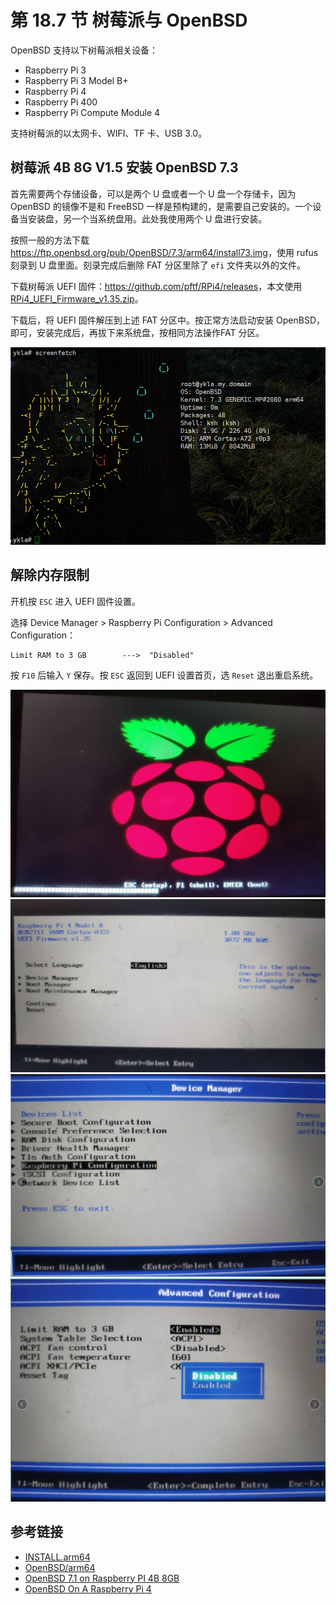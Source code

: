 # 第 18.7 节 树莓派与 OpenBSD

OpenBSD 支持以下树莓派相关设备：

- Raspberry Pi 3
- Raspberry Pi 3 Model B+
- Raspberry Pi 4
- Raspberry Pi 400
- Raspberry Pi Compute Module 4

支持树莓派的以太网卡、WIFI、TF 卡、USB 3.0。


## 树莓派 4B 8G V1.5 安装 OpenBSD 7.3

首先需要两个存储设备，可以是两个 U 盘或者一个 U 盘一个存储卡，因为 OpenBSD 的镜像不是和 FreeBSD 一样是预构建的，是需要自己安装的。一个设备当安装盘，另一个当系统盘用。此处我使用两个 U 盘进行安装。

按照一般的方法下载 <https://ftp.openbsd.org/pub/OpenBSD/7.3/arm64/install73.img>，使用 rufus 刻录到 U 盘里面。刻录完成后删除 FAT 分区里除了 `efi` 文件夹以外的文件。

下载树莓派 UEFI 固件：<https://github.com/pftf/RPi4/releases>，本文使用 [RPi4_UEFI_Firmware_v1.35.zip](https://github.com/pftf/RPi4/releases/download/v1.35/RPi4_UEFI_Firmware_v1.35.zip)。

下载后，将 UEFI 固件解压到上述 FAT 分区中。按正常方法启动安装 OpenBSD，即可，安装完成后，再拔下来系统盘，按相同方法操作FAT 分区。

![OpenBSD 7.3 on Raspberry Pi 4](../.gitbook/assets/ro0.png)


## 解除内存限制


开机按 `ESC` 进入 UEFI 固件设置。

选择 Device Manager > Raspberry Pi Configuration > Advanced Configuration：

```
Limit RAM to 3 GB        --->  "Disabled"
```

按 `F10` 后输入 `Y` 保存。按 `ESC` 返回到 UEFI 设置首页，选 `Reset` 退出重启系统。

![OpenBSD 7.3 on Raspberry Pi 4](../.gitbook/assets/ro1.png)
![OpenBSD 7.3 on Raspberry Pi 4](../.gitbook/assets/ro2.png)
![OpenBSD 7.3 on Raspberry Pi 4](../.gitbook/assets/ro3.png)
![OpenBSD 7.3 on Raspberry Pi 4](../.gitbook/assets/ro4.png)


## 参考链接 

- [INSTALL.arm64](https://ftp.openbsd.org/pub/OpenBSD/7.3/arm64/INSTALL.arm64)
- [OpenBSD/arm64](https://www.openbsd.org/arm64.html)
- [OpenBSD 7.1 on Raspberry PI 4B 8GB](https://www.reddit.com/r/openbsd/comments/xcudgr/openbsd_71_on_raspberry_pi_4b_8gb/)
- [OpenBSD On A Raspberry Pi 4](https://www.mtsapv.com/rpi4obsd/)
